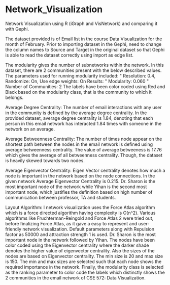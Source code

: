 # Network_Visualization
Network Visualization using R (iGraph and VisNetwork) and comparing it with Gephi.

The dataset provided is of Email list in the course Data Visualization for the month of February. Prior to importing dataset in the Gephi, need to change the column names to Source and Target in the original dataset so that Gephi is able to read the dataset correctly using import as edge list. 

The modularity gives the number of subnetworks within the network. In this dataset, there are 2 communities present with the below described values.
The parameters used for running modularity included: 
"	Resolution:  0.4, Randomize: On, Use edge weights: On
Results:
"	Modularity: 0.060
"	Number of Communities: 2 
The labels have been color coded using Red and Black based on the modularity class, that is the community to which it belongs.

Average Degree Centrality: 
The number of email interactions with any user in the community is defined by the average degree centrality. In the provided dataset, average degree centrality is 1.84, denoting that each person in this email network has interacted 1.84 times with someone in the network on an average.

Average Betweenness Centrality: 
The number of times node appear on the shortest path between the nodes in the email network is defined using average betweenness centrality. The value of average betweeness is 17.76 which gives the average of all betweenness centrality. Though, the dataset is heavily skewed towards two nodes.

Average Eigenvector Centrality:
Eigen Vector centrality denotes how much a node is important in the network based on the node connections. In the given network Average Eigenvector Centrality is 0.215. Dr. Sharon is the most important node of the network while Yihan is the second most important node, which justifies the definition based on high number of communication between professor, TA and students.

Layout Algorithm: 
I network visualization uses the Force Atlas algorithm which is a force directed algorithm having complexity is O(n^2). Various algorithms like Fruchterman-Reingold and Force Atlas 2 were tried out, before finalizing Force Atlas, as it gave a easy to represent and user-friendly network visualization. Default parameters along with Repulsion factor as 50000 and attraction strength 1 is used. Dr. Sharon is the most important node in the network followed by Yihan. The nodes have been color coded using the Eigenvector centrality where the darker shade denotes the higher value of eigenvector centrality. Also the sizes of the nodes are based on Eigenvector centrality. The min size is 20 and max size is 150. The min and max sizes are selected such that each node shows the required importance in the network. Finally, the modularity class is selected as the ranking parameter to color code the labels which  distinctly shows the 2 communities in the email network of CSE 572: Data Visualization.
